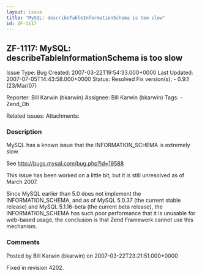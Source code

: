 ```yaml
---
layout: issue
title: "MySQL: describeTableInformationSchema is too slow"
id: ZF-1117
---
```


ZF-1117: MySQL: describeTableInformationSchema is too slow
----------------------------------------------------------

 Issue Type: Bug Created: 2007-03-22T19:54:33.000+0000 Last Updated: 2007-07-05T14:43:58.000+0000 Status: Resolved Fix version(s): - 0.9.1 (23/Mar/07)
 
 Reporter:  Bill Karwin (bkarwin)  Assignee:  Bill Karwin (bkarwin)  Tags: - Zend\_Db
 
 Related issues: 
 Attachments: 
### Description

MySQL has a known issue that the INFORMATION\_SCHEMA is extremely slow.

See <http://bugs.mysql.com/bug.php?id=19588>

This issue has been worked on a little bit, but it is still unresolved as of March 2007.

Since MySQL earlier than 5.0 does not implement the INFORMATION\_SCHEMA, and as of MySQL 5.0.37 (the current stable release) and MySQL 5.1.16-beta (the current beta release), the INFORMATION\_SCHEMA has such poor performance that it is unusable for web-based usage, the conclusion is that Zend Framework cannot use this mechanism.

 

 

### Comments

Posted by Bill Karwin (bkarwin) on 2007-03-22T23:21:51.000+0000

Fixed in revision 4202.

 

 